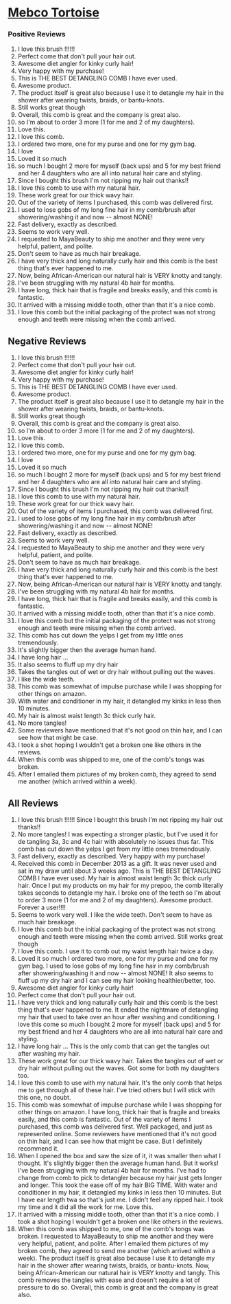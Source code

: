 # [Mebco Tortoise](https://products.checkmycream.com/products/Mebco-Tortoise.html)

### Positive Reviews

<ol>
      <li>I love this brush !!!!!!</li>
      <li>Perfect come that don&#x27;t pull your hair out.</li>
      <li>Awesome diet angler for kinky curly hair!</li>
      <li>Very happy with my purchase!</li>
      <li>This is THE BEST DETANGLING COMB I have ever used.</li>
      <li>Awesome product.</li>
      <li>The product itself is great also because I use it to detangle my hair in the shower after wearing twists, braids, or bantu-knots.</li>
      <li>Still works great though</li>
      <li>Overall, this comb is great and the company is great also.</li>
      <li>so I&#x27;m about to order 3 more (1 for me and 2 of my daughters).</li>
      <li>Love this.</li>
      <li>I love this comb.</li>
      <li>I ordered two more, one for my purse and one for my gym bag.  </li>
      <li>I love</li>
      <li>Loved it so much</li>
      <li>so much I bought 2 more for myself  (back ups) and 5 for my best friend and her 4 daughters who are all into natural hair care and styling.</li>
      <li>Since I bought this brush I&#x27;m not ripping my hair out thanks!!</li>
      <li>I love this comb to use with my natural hair.</li>
      <li>These work great for our thick wavy hair.</li>
      <li>Out of the variety of items I purchased, this comb was delivered first.</li>
      <li>I used to lose gobs of my long fine hair in my comb/brush after showering/washing it and now -- almost NONE!  </li>
      <li>Fast delivery, exactly as described.  </li>
      <li>Seems to work very well.  </li>
      <li>I requested to MayaBeauty to ship me another and they were very helpful, patient, and polite.</li>
      <li>Don&#x27;t seem to have as much hair breakage.</li>
      <li>I have very thick and long naturally curly hair and this comb is the best thing that&#x27;s ever happened to me.</li>
      <li>Now, being African-American our natural hair is VERY knotty and tangly.</li>
      <li>I&#x27;ve been struggling with my natural 4b hair for months.</li>
      <li>I have long, thick hair that is fragile and breaks easily, and this comb is fantastic.  </li>
      <li>It arrived with a missing middle tooth, other than that it&#x27;s a nice comb.</li>
      <li>I love this comb but the initial packaging of the protect was not strong enough and teeth were missing when the comb arrived.</li>
</ol>


<h2>Negative Reviews</h2>
<ol>
<li> I love this brush !!!!!!</li>
<li> Perfect come that don&#x27;t pull your hair out.</li>
<li> Awesome diet angler for kinky curly hair!</li>
<li> Very happy with my purchase!</li>
<li> This is THE BEST DETANGLING COMB I have ever used.</li>
<li> Awesome product.</li>
<li> The product itself is great also because I use it to detangle my hair in the shower after wearing twists, braids, or bantu-knots.</li>
<li> Still works great though</li>
<li> Overall, this comb is great and the company is great also.</li>
<li> so I&#x27;m about to order 3 more (1 for me and 2 of my daughters).</li>
<li> Love this.</li>
<li> I love this comb.</li>
<li> I ordered two more, one for my purse and one for my gym bag.  </li>
<li> I love</li>
<li> Loved it so much</li>
<li> so much I bought 2 more for myself  (back ups) and 5 for my best friend and her 4 daughters who are all into natural hair care and styling.</li>
<li> Since I bought this brush I&#x27;m not ripping my hair out thanks!!</li>
<li> I love this comb to use with my natural hair.</li>
<li> These work great for our thick wavy hair.</li>
<li> Out of the variety of items I purchased, this comb was delivered first.</li>
<li> I used to lose gobs of my long fine hair in my comb/brush after showering/washing it and now -- almost NONE!  </li>
<li> Fast delivery, exactly as described.  </li>
<li> Seems to work very well.  </li>
<li> I requested to MayaBeauty to ship me another and they were very helpful, patient, and polite.</li>
<li> Don&#x27;t seem to have as much hair breakage.</li>
<li> I have very thick and long naturally curly hair and this comb is the best thing that&#x27;s ever happened to me.</li>
<li> Now, being African-American our natural hair is VERY knotty and tangly.</li>
<li> I&#x27;ve been struggling with my natural 4b hair for months.</li>
<li> I have long, thick hair that is fragile and breaks easily, and this comb is fantastic.  </li>
<li> It arrived with a missing middle tooth, other than that it&#x27;s a nice comb.</li>
<li> I love this comb but the initial packaging of the protect was not strong enough and teeth were missing when the comb arrived.</li>
<li> This comb has cut down the yelps I get from my little ones tremendously.</li>
<li> It&#x27;s slightly bigger then the average human hand.</li>
<li> I have long hair ...</li>
<li> It also seems to fluff up my dry hair</li>
<li> Takes the tangles out of wet or dry hair without pulling out the waves.  </li>
<li> I like the wide teeth.</li>
<li> This comb was somewhat of impulse purchase while I was shopping for other things on amazon.</li>
<li> With water and conditioner in my hair, it detangled my kinks in less then 10 minutes.</li>
<li> My hair is almost waist length 3c thick curly hair.</li>
<li> No more tangles!</li>
<li> Some reviewers have mentioned that it&#x27;s not good on thin hair, and I can see how that might be case.</li>
<li> I took a shot hoping I wouldn&#x27;t get a broken one like others in the reviews.</li>
<li> When this comb was shipped to me, one of the comb&#x27;s tongs was broken.</li>
<li> After I emailed them pictures of my broken comb, they agreed to send me another (which arrived within a week).</li>
</ol>

<h2>All Reviews</h2>

<ol>
    <li> I love this brush !!!!!! Since I bought this brush I&#x27;m not ripping my hair out thanks!!</li>
    <li> No more tangles! I was expecting a stronger plastic, but I&#x27;ve used it for de tangling 3a, 3c and 4c hair with absolutely no issues thus far. This comb has cut down the yelps I get from my little ones tremendously.</li>
    <li> Fast delivery, exactly as described.  Very happy with my purchase!</li>
    <li> Received this comb in December 2013 as a gift. It was never used and sat in my draw until about 3 weeks ago. This is THE BEST DETANGLING COMB I have ever used. My hair is almost waist length 3c thick curly hair. Once I put my products on my hair for my prepoo,  the comb literally takes seconds to detangle my hair. I broke one of the teeth so I&#x27;m about to order 3 more (1 for me and 2 of my daughters). Awesome product. Forever a user!!!!</li>
    <li> Seems to work very well.  I like the wide teeth. Don&#x27;t seem to have as much hair breakage.</li>
    <li> I love this comb but the initial packaging of the protect was not strong enough and teeth were missing when the comb arrived. Still works great though</li>
    <li> I love this comb. I use it to comb out my waist length hair twice a day.</li>
    <li> Loved it so much I ordered two more, one for my purse and one for my gym bag.  I used to lose gobs of my long fine hair in my comb/brush after showering/washing it and now -- almost NONE!  It also seems to fluff up my dry hair and I can see my hair looking healthier/better, too.</li>
    <li> Awesome diet angler for kinky curly hair!</li>
    <li> Perfect come that don&#x27;t pull your hair out.</li>
    <li> I have very thick and long naturally curly hair and this comb is the best thing that&#x27;s ever happened to me. It ended the nightmare of detangling my hair that used to take over an hour after washing and conditioning. I love this come so much I bought 2 more for myself  (back ups) and 5 for my best friend and her 4 daughters who are all into natural hair care and styling.</li>
    <li> I have long hair ... This is the only comb that can get the tangles out after washing my hair.</li>
    <li> These work great for our thick wavy hair. Takes the tangles out of wet or dry hair without pulling out the waves.  Got some for both my daughters too.</li>
    <li> I love this comb to use with my natural hair. It&#x27;s the only comb that helps me to get through all of these hair. I&#x27;ve tried others but I will stick with this one, no doubt.</li>
    <li> This comb was somewhat of impulse purchase while I was shopping for other things on amazon. I have long, thick hair that is fragile and breaks easily, and this comb is fantastic.  Out of the variety of items I purchased, this comb was delivered first. Well packaged, and just as represented online.  Some reviewers have mentioned that it&#x27;s not good on thin hair, and I can see how that might be case. But I definitely recommend it.</li>
    <li> When I opened the box and saw the size of it, it was smaller then what I thought. It&#x27;s slightly bigger then the average human hand. But it works! I&#x27;ve been struggling with my natural 4b hair for months. I&#x27;ve had to change from comb to pick to detangler because my hair just gets longer and longer. This took the ease off of my hair BIG TIME. With water and conditioner in my hair, it detangled my kinks in less then 10 minutes. But I have ear length twa so that&#x27;s just me. I didn&#x27;t feel any ripped hair. I took my time and it did all the work for me. Love this.</li>
    <li> It arrived with a missing middle tooth, other than that it&#x27;s a nice comb. I took a shot hoping I wouldn&#x27;t get a broken one like others in the reviews.</li>
    <li> When this comb was shipped to me, one of the comb&#x27;s tongs was broken. I requested to MayaBeauty to ship me another and they were very helpful, patient, and polite. After I emailed them pictures of my broken comb, they agreed to send me another (which arrived within a week). The product itself is great also because I use it to detangle my hair in the shower after wearing twists, braids, or bantu-knots. Now, being African-American our natural hair is VERY knotty and tangly. This comb removes the tangles with ease and doesn&#x27;t require a lot of pressure to do so. Overall, this comb is great and the company is great also.</li>
</ol>




